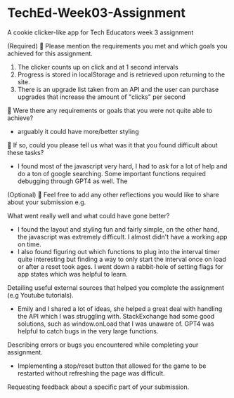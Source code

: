 # TechEd-Week03-Assignment

A cookie clicker-like app for Tech Educators week 3 assignment

(Required)
🎯 Please mention the requirements you met and which goals you achieved for this assignment.

1. The clicker counts up on click and at 1 second intervals
2. Progress is stored in localStorage and is retrieved upon returning to the site.
3. There is an upgrade list taken from an API and the user can purchase upgrades that increase the amount of "clicks" per second

🎯 Were there any requirements or goals that you were not quite able to achieve?

- arguably it could have more/better styling

🎯 If so, could you please tell us what was it that you found difficult about these tasks?

- I found most of the javascript very hard, I had to ask for a lot of help and do a ton of google searching. Some important functions required debugging through GPT4 as well. The

(Optional)
🏹 Feel free to add any other reflections you would like to share about your submission e.g.

What went really well and what could have gone better?

- I found the layout and styling fun and fairly simple, on the other hand, the javascript was extremely difficult. I almost didn't have a working app on time.
- I also found figuring out which functions to plug into the interval timer quite interesting but finding a way to only start the interval once on load or after a reset took ages. I went down a rabbit-hole of setting flags for app states which was helpful to learn.

Detailing useful external sources that helped you complete the assignment (e.g Youtube tutorials).

- Emily and I shared a lot of ideas, she helped a great deal with handling the API which I was struggling with. StackExchange had some good solutions, such as window.onLoad that I was unaware of. GPT4 was helpful to catch bugs in the very large functions.

Describing errors or bugs you encountered while completing your assignment.

- Implementing a stop/reset button that allowed for the game to be restarted without refreshing the page was difficult.

Requesting feedback about a specific part of your submission.
